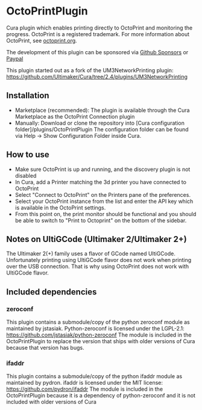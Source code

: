 # OctoPrintPlugin
Cura plugin which enables printing directly to OctoPrint and monitoring the progress.
OctoPrint is a registered trademark. For more information about OctoPrint, see
[octoprint.org](https://octoprint.org).

The development of this plugin can be sponsored via
[Github Sponsors](https://github.com/sponsors/fieldofview) or
[Paypal](https://www.paypal.me/fieldofview)

This plugin started out as a fork of the UM3NetworkPrinting plugin:
https://github.com/Ultimaker/Cura/tree/2.4/plugins/UM3NetworkPrinting

Installation
----
* Marketplace (recommended):
  The plugin is available through the Cura Marketplace as the OctoPrint Connection plugin
* Manually:
  Download or clone the repository into [Cura configuration folder]/plugins/OctoPrintPlugin
  The configuration folder can be found via Help -> Show Configuration Folder inside Cura.

How to use
----
- Make sure OctoPrint is up and running, and the discovery plugin is not disabled
- In Cura, add a Printer matching the 3d printer you have connected to OctoPrint
- Select "Connect to OctoPrint" on the Printers pane of the preferences.
- Select your OctoPrint instance from the list and enter the API key which is
  available in the OctoPrint settings.
- From this point on, the print monitor should be functional and you should be
  able to switch to "Print to Octoprint" on the bottom of the sidebar.

Notes on UltiGCode (Ultimaker 2/Ultimaker 2+)
----
The Ultimaker 2(+) family uses a flavor of GCode named UltiGCode. Unfortunately printing
using UltiGCode flavor does not work when printing over the USB connection. That is why
using OctoPrint does not work with UltiGCode flavor.

Included dependencies
----
### zeroconf
This plugin contains a submodule/copy of the python zeroconf module as maintained by
jstasiak.
Python-zeroconf is licensed under the LGPL-2.1:
https://github.com/jstasiak/python-zeroconf
The module is included in the OctoPrintPlugin to replace the version that ships with
older versions of Cura because that version has bugs.

### ifaddr
This plugin contains a submodule/copy of the python ifaddr module as maintained by
pydron.
ifaddr is licensed under the MIT license:
https://github.com/pydron/ifaddr
The module is included in the OctoPrintPlugin because it is a dependency of
python-zeroconf and it is not included with older versions of Cura